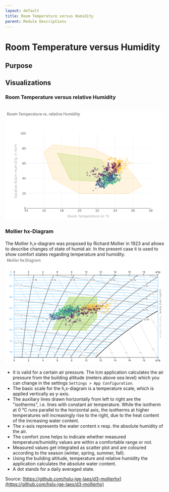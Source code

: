 ```yaml
---
layout: default
title: Room Temperature versus Humidity
parent: Module Descriptions
---
```


# Room Temperature versus Humidity
## Purpose

## Visualizations
### Room Temperature versus relative Humidity
<br>
<img src="https://raw.githubusercontent.com/hslu-ige-laes/lcm/master/docs/assets/images/roomTempHum_02.PNG" alt="Room Temperature versus relative Humidity"/>
<br>

### Mollier hx-Diagram
#### 
The Mollier h,x-diagram was proposed by Richard Mollier in 1923 and allows to describe changes of state of humid air. In the present case it is used to show comfort states regarding temperature and humidity.
<br>
<img src="https://raw.githubusercontent.com/hslu-ige-laes/lcm/master/docs/assets/images/roomTempHum_01.PNG" alt="mollier hx-Diagram"/>
<br>
- It is valid for a certain air pressure. The lcm application calculates the air pressure from the building altitude (meters above sea level) which you can change in the settings `Settings > App Configuration`.
- The basic scale for the h,x-diagram is a temperature scale, which is applied vertically as y-axis.
- The auxiliary lines drawn horizontally from left to right are the "isotherms", i.e. lines with constant air temperature. While the isotherm at 0 °C runs parallel to the horizontal axis, the isotherms at higher temperatures will increasingly rise to the right, due to the heat content of the increasing water content.
- The x-axis represents the water content x resp. the absolute humidity of the air.
- The comfort zone helps to indicate whether measured temperature/humidity values are within a comfortable range or not.
- Measured values get integrated as scatter plot and are coloured according to the season (winter, spring, summer, fall).
- Using the building altitude, temperature and relative humidity the application calculates the absolute water content.
- A dot stands for a daily averaged state.

Source: [https://github.com/hslu-ige-laes/d3-mollierhx](https://github.com/hslu-ige-laes/d3-mollierhx)